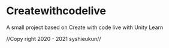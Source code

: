 # Createwithcodelive
A small project based on Create with code live with Unity Learn



//Copy right 2020 - 2021 syshieukun//
